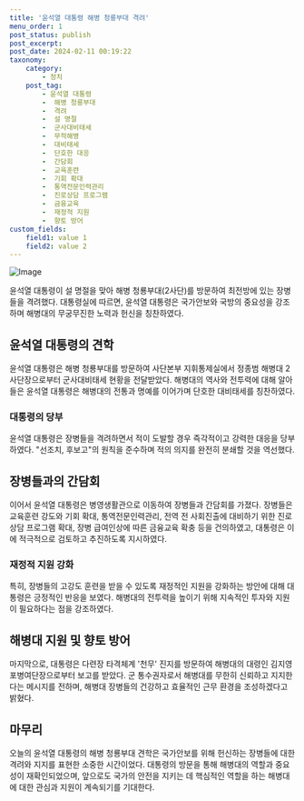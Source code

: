 ```yaml
---
title: '윤석열 대통령 해병 청룡부대 격려'
menu_order: 1
post_status: publish
post_excerpt: 
post_date: 2024-02-11 00:19:22
taxonomy:
    category:
        - 정치
    post_tag:
        - 윤석열 대통령
        -  해병 청룡부대
        -  격려
        -  설 명절
        -  군사대비태세
        -  무적해병
        -  대비태세
        -  단호한 대응
        -  간담회
        -  교육훈련
        -  기회 확대
        -  통역전문인력관리
        -  진로상담 프로그램
        -  금융교육
        -  재정적 지원
        -  향토 방어
custom_fields:
    field1: value 1
    field2: value 2
---
```


![Image](https://imgnews.pstatic.net/image/437/2024/02/10/0000379155_001_20240210213601569.jpg?type=w647)

윤석열 대통령이 설 명절을 맞아 해병 청룡부대(2사단)를 방문하여 최전방에 있는 장병들을 격려했다. 대통령실에 따르면, 윤석열 대통령은 국가안보와 국방의 중요성을 강조하며 해병대의 무궁무진한 노력과 헌신을 칭찬하였다.
## 윤석열 대통령의 견학
윤석열 대통령은 해병 청룡부대를 방문하여 사단본부 지휘통제실에서 정종범 해병대 2사단장으로부터 군사대비태세 현황을 전달받았다. 해병대의 역사와 전투력에 대해 알아들은 윤석열 대통령은 해병대의 전통과 명예를 이어가며 단호한 대비태세를 칭찬하였다.
### 대통령의 당부
윤석열 대통령은 장병들을 격려하면서 적이 도발할 경우 즉각적이고 강력한 대응을 당부하였다. "선조치, 후보고"의 원칙을 준수하며 적의 의지를 완전히 분쇄할 것을 역선했다.
## 장병들과의 간담회
이어서 윤석열 대통령은 병영생활관으로 이동하여 장병들과 간담회를 가졌다. 장병들은 교육훈련 강도와 기회 확대, 통역전문인력관리, 전역 전 사회진출에 대비하기 위한 진로상담 프로그램 확대, 장병 급여인상에 따른 금융교육 확충 등을 건의하였고, 대통령은 이에 적극적으로 검토하고 추진하도록 지시하였다.
### 재정적 지원 강화
특히, 장병들의 고강도 훈련을 받을 수 있도록 재정적인 지원을 강화하는 방안에 대해 대통령은 긍정적인 반응을 보였다. 해병대의 전투력을 높이기 위해 지속적인 투자와 지원이 필요하다는 점을 강조하였다.
## 해병대 지원 및 향토 방어
마지막으로, 대통령은 다련장 타격체계 '천무' 진지를 방문하여 해병대의 대령인 김지영 포병여단장으로부터 보고를 받았다. 군 통수권자로서 해병대를 무한히 신뢰하고 지지한다는 메시지를 전하며, 해병대 장병들의 건강하고 효율적인 근무 환경을 조성하겠다고 밝혔다.
## 마무리
오늘의 윤석열 대통령의 해병 청룡부대 견학은 국가안보를 위해 헌신하는 장병들에 대한 격려와 지지를 표현한 소중한 시간이었다. 대통령의 방문을 통해 해병대의 역할과 중요성이 재확인되었으며, 앞으로도 국가의 안전을 지키는 데 핵심적인 역할을 하는 해병대에 대한 관심과 지원이 계속되기를 기대한다.
